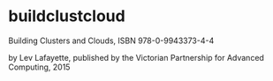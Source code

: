 # buildclustcloud
Building Clusters and Clouds, ISBN  978-0-9943373-4-4

by Lev Lafayette, published by the Victorian Partnership for Advanced Computing, 2015
